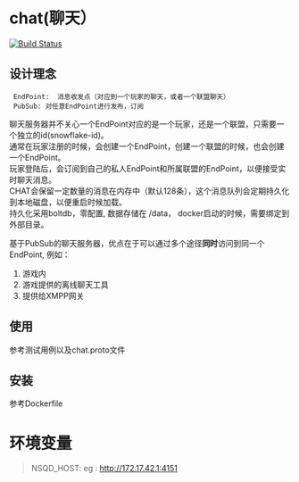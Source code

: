 # chat(聊天）
[![Build Status](https://travis-ci.org/gonet2/chat.svg)](https://travis-ci.org/gonet2/chat)

## 设计理念

     EndPoint:  消息收发点（对应到一个玩家的聊天，或者一个联盟聊天） 
     PubSub: 对任意EndPoint进行发布，订阅

聊天服务器并不关心一个EndPoint对应的是一个玩家，还是一个联盟，只需要一个独立的id(snowflake-id)。       
通常在玩家注册的时候，会创建一个EndPoint，创建一个联盟的时候，也会创建一个EndPoint。     
玩家登陆后，会订阅到自己的私人EndPoint和所属联盟的EndPoint，以便接受实时聊天消息。      
CHAT会保留一定数量的消息在内存中（默认128条），这个消息队列会定期持久化到本地磁盘，以便重启时候加载。       
持久化采用boltdb，零配置, 数据存储在 /data， docker启动的时候，需要绑定到外部目录。        

基于PubSub的聊天服务器，优点在于可以通过多个途径**同时**访问到同一个EndPoint, 例如：      
1. 游戏内     
2. 游戏提供的离线聊天工具     
3. 提供给XMPP网关       

## 使用
参考测试用例以及chat.proto文件

## 安装
参考Dockerfile

# 环境变量
> NSQD_HOST: eg : http://172.17.42.1:4151
